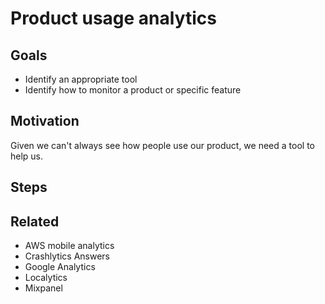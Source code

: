 # Product usage analytics

## Goals

* Identify an appropriate tool
* Identify how to monitor a product or specific feature

## Motivation

Given we can't always see how people use our product, we need a tool to help us.

## Steps

## Related

* AWS mobile analytics
* Crashlytics Answers
* Google Analytics
* Localytics
* Mixpanel
